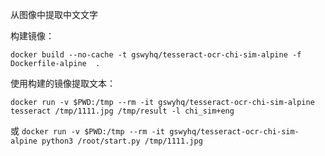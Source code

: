 
从图像中提取中文文字

构建镜像：

`docker build --no-cache -t gswyhq/tesseract-ocr-chi-sim-alpine -f Dockerfile-alpine  .`

使用构建的镜像提取文本：

`docker run -v $PWD:/tmp --rm -it gswyhq/tesseract-ocr-chi-sim-alpine tesseract /tmp/1111.jpg /tmp/result -l chi_sim+eng`

或 `docker run -v $PWD:/tmp --rm -it gswyhq/tesseract-ocr-chi-sim-alpine python3 /root/start.py /tmp/1111.jpg`
